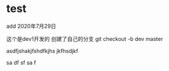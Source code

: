 # test
add 2020年7月29日


这个是dev1开发的
创建了自己的分支
 git checkout -b dev master  


asdfjshakjfshdfkjhs jkfhsdjkf 

sa
df
sf
sa
f
 
